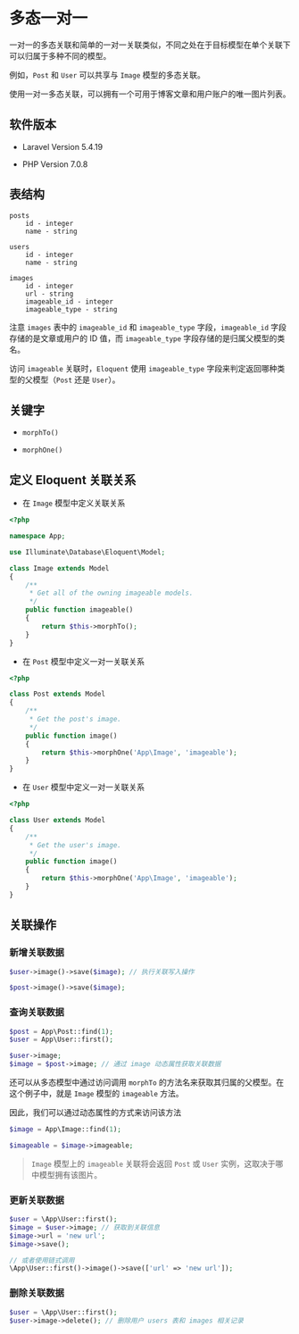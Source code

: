# 多态一对一

一对一的多态关联和简单的一对一关联类似，不同之处在于目标模型在单个关联下可以归属于多种不同的模型。

例如，`Post` 和 `User` 可以共享与 `Image` 模型的多态关联。

使用一对一多态关联，可以拥有一个可用于博客文章和用户账户的唯一图片列表。

## 软件版本

- Laravel Version 5.4.19

- PHP Version 7.0.8

## 表结构

```text
posts
    id - integer
    name - string

users
    id - integer
    name - string

images
    id - integer
    url - string
    imageable_id - integer
    imageable_type - string
```

注意 `images` 表中的 `imageable_id` 和 `imageable_type` 字段，`imageable_id` 字段存储的是文章或用户的 ID 值，而 `imageable_type` 字段存储的是归属父模型的类名。

访问 `imageable` 关联时，`Eloquent` 使用 `imageable_type` 字段来判定返回哪种类型的父模型（`Post` 还是 `User`）。

## 关键字

- `morphTo()`

- `morphOne()`

## 定义 Eloquent 关联关系

- 在 `Image` 模型中定义关联关系

```php
<?php

namespace App;

use Illuminate\Database\Eloquent\Model;

class Image extends Model
{
    /**
     * Get all of the owning imageable models.
     */
    public function imageable()
    {
        return $this->morphTo();
    }
}
```

- 在 `Post` 模型中定义一对一关联关系

```php
<?php

class Post extends Model
{
    /**
     * Get the post's image.
     */
    public function image()
    {
        return $this->morphOne('App\Image', 'imageable');
    }
}
```

- 在 `User` 模型中定义一对一关联关系

```php
<?php

class User extends Model
{
    /**
     * Get the user's image.
     */
    public function image()
    {
        return $this->morphOne('App\Image', 'imageable');
    }
}
```

## 关联操作

### 新增关联数据

```php
$user->image()->save($image); // 执行关联写入操作

$post->image()->save($image);
```

### 查询关联数据

```php
$post = App\Post::find(1);
$user = App\User::first();

$user->image;
$image = $post->image; // 通过 image 动态属性获取关联数据
```

还可以从多态模型中通过访问调用 `morphTo` 的方法名来获取其归属的父模型。在这个例子中，就是 `Image` 模型的 `imageable` 方法。

因此，我们可以通过动态属性的方式来访问该方法

```php
$image = App\Image::find(1);

$imageable = $image->imageable;
```

> `Image` 模型上的 `imageable` 关联将会返回 `Post` 或 `User` 实例，这取决于哪中模型拥有该图片。

### 更新关联数据

```php
$user = \App\User::first();
$image = $user->image; // 获取到关联信息
$image->url = 'new url';
$image->save();

// 或者使用链式调用
\App\User::first()->image()->save(['url' => 'new url']);
```

### 删除关联数据

```php
$user = \App\User::first();
$user->image->delete(); // 删除用户 users 表和 images 相关记录
```
